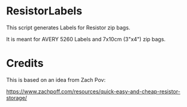 # ResistorLabels
This script generates Labels for Resistor zip bags.

It is meant for AVERY 5260 Labels and 7x10cm (3"x4") zip bags.


# Credits

This is based on an idea from Zach Pov:

https://www.zachpoff.com/resources/quick-easy-and-cheap-resistor-storage/
